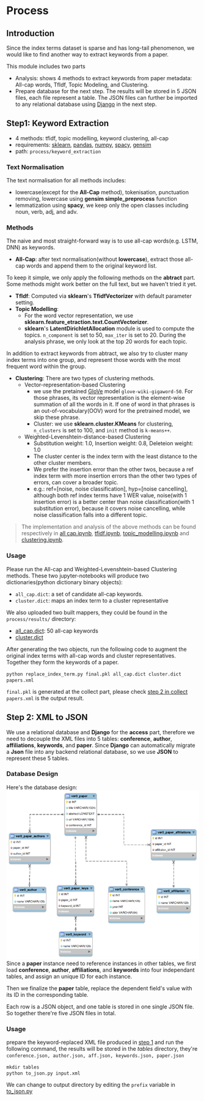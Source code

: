 # Process 

## Introduction
Since the index terms dataset is sparse and has long-tail phenomenon, we would like to find another way to extract keywords from a paper. 

This module includes two parts
- Analysis: shows 4 methods to extract keywords from paper metadata: All-cap words, TfIdf, Topic Modeling, and Clustering. 
- Prepare database for the next step. The results will be stored in 5 JSON files, each file represent a table. The JSON files can further be imported to any relational database using [Django](https://www.djangoproject.com/) in the next step.

## Step1: Keyword Extraction
- 4 methods: tfidf, topic modelling, keyword clustering, all-cap 
- requirements: [sklearn](https://scikit-learn.org/stable/), [pandas](https://pandas.pydata.org/), [numpy](https://pandas.pydata.org/), [spacy](spacy.io), [gensim](https://radimrehurek.com/gensim/) 
- path: `process/keyword_extraction`

### Text Normalisation
The text normalisation for all methods includes:
- lowercase(except for the **All-Cap** method), tokenisation, punctuation removing, lowercase using **gensim simple_preprocess** function 
- lemmatization using **spacy**, we keep only the open classes including noun, verb, adj, and adv.

### Methods
The naive and most straight-forward way is to use all-cap words(e.g. LSTM, DNN) as keywords.
- **All-Cap**: after text normalisation(without **lowercase**), extract those all-cap words and append them to the original keyword list.

To keep it simple, we only apply the following methods on the **abtract** part. Some methods might work better on the full text, but we haven't tried it yet.
- **TfIdf**: Computed via **sklearn**'s **TfidfVectorizer** with default parameter setting. 
- **Topic Modelling**: 
  - For the word vector representation, we use **sklearn.feature_etraction.text.CountVectorizer**. 
  - **sklearn**'s **LatentDirichletAllocation** module is used to compute the topics. `n_component` is set to 50, `max_iter` is set to 20. During the analysis phrase, we only look at the top 20 words for each topic.

In addition to extract keywords from abtract, we also try to cluster many index terms into one group, and represent those words with the most frequent word within the group.
- **Clustering**: There are two types of clustering methods.
  - Vector-representation-based Clustering
    -  we use the pretained [GloVe](https://nlp.stanford.edu/projects/glove/) model `glove-wiki-gigaword-50`. For those phrases, its vector representation is the element-wise summation of all the words in it. If one of word in that phrases is an out-of-vocabulary(OOV) word for the pretrained model, we skip these phrase. 
    - Cluster: we use **sklearn.cluster.KMeans** for clustering, `n_clusters` is set to 100, and `init` method is `k-means++`. 
  - Weighted-Levenshtein-distance-based Clustering
    - Substitution weight: 1.0, Insertion weight: 0.8, Deleteion weight: 1.0
    - The cluster center is the index term with the least distance to the other cluster members.
    - We prefer the insertion error than the other twos, because a ref index term with more insertion errors than the other two types of errors, can cover a broader topic.
    - e.g.: ref=[noise, noise classification], hyp=[noise cancelling], although both ref index terms have 1 WER value, noise(with 1 insertion error) is a better center than noise classification(with 1 substitution error), because it covers noise cancelling, while noise classification falls into a different topic.

> The implementation and analysis of the above methods can be found respectively in [all cap.ipynb](keyword_extraction/all%20cap.ipynb), [tfidf.ipynb](keyword_extraction/tfidf.ipynb), [topic_modelling.ipynb](keyword_extraction/topic%20modelling.ipynb) and [clustering.ipynb](keyword_extraction/cluster.ipynb). 

### Usage


Please run the All-cap and Weighted-Levenshtein-based Clustering methods. These two jupyter-notebooks will produce two dictionaries(python dictionary binary objects):
- `all_cap.dict`: a set of candidate all-cap keywords.
- `cluster.dict`: maps an index term to a cluster representative

We also uploaded two built mappers, they could be found in the `process/results/` directory:
- [all_cap.dict](keyword_extraction/results/all_cap.dict): 50 all-cap keywords
- [cluster.dict](keyword_extraction/results/cluster.dict)


After generating the two objects, run the following code to augment the original index terms with all-cap words and cluster representatives. Together they form the keywords of a paper. 

```shell
python replace_index_term.py final.pkl all_cap.dict cluster.dict papers.xml
```
`final.pkl` is generated at the collect part, please check [step 2 in collect](../collect/README.md)
`papers.xml` is the output result.

## Step 2: XML to JSON 

We use a relational database and **Django** for the **access** part, therefore we need to decouple the XML files into 5 tables: **conference**, **author**, **affiliations**, **keywords**, and **paper**. 
Since **Django** can automatically migrate a **Json** file into any backend relational database, so we use **JSON** to represent these 5 tables. 

### Database Design
Here's the database design:
![database](../static/database.png)
Since a **paper** instance need to reference instances in other tables, we first load **conference**, **author**, **affiliations**, and **keywords** into four independant tables, and assign an unique ID for each instance. 

Then we finalize the **paper** table, replace the dependent  field's value with its ID in the corresponding table. 

Each row is a JSON object, and one table is stored in one single JSON file. So together there're five JSON files in total.

### Usage 

prepare the keyword-replaced XML file produced in [step 1](#step1-keyword-extraction) and run the following command, the results will be stored in the *tables* directory, they're `conference.json, author.json, aff.json, keywords.json, paper.json`
   ```
   mkdir tables
   python to_json.py input.xml
   ```

We can change to output directory by editing the `prefix` variable in [to_json.py](to_json.py)